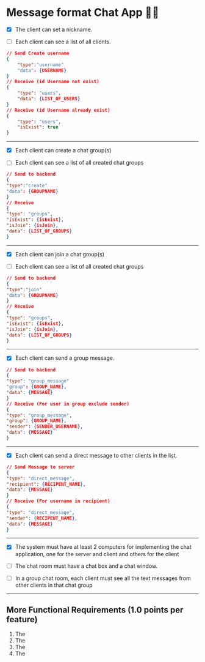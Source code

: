 # Message format Chat App 👩‍💻

- [x] The client can set a nickname.

- [ ] Each client can see a list of all clients.

```json
// Send Create username
{
    "type":"username"
    "data": {USERNAME}
}
// Receive (id Username not exist)
{
    "type": "users",
    "data": {LIST_OF_USERS}
}
// Receive (id Username already exist)
{
    "type": "users",
    "isExist": true
}
```

---

- [x] Each client can create a chat group(s)

- [ ] Each client can see a list of all created chat groups

```json
// Send to backend
{
"type":"create"
"data": {GROUPNAME}
}
// Receive
{
"type": "groups",
"isExist": {isExist},
"isJoin": {isJoin},
"data": {LIST_OF_GROUPS}
}
```

---

- [x] Each client can join a chat group(s)

- [ ] Each client can see a list of all created chat groups

```json
// Send to backend
{
"type":"join"
"data": {GROUPNAME}
}
// Receive
{
"type": "groups",
"isExist": {isExist},
"isJoin": {isJoin},
"data": {LIST_OF_GROUPS}
}
```

---

- [x] Each client can send a group message.

```json
// Send to backend
{
"type": "group_message"
"group": {GROUP_NAME},
"data": {MESSAGE}
}
// Receive (For user in group exclude sender)
{
"type": "group_message",
"group": {GROUP_NAME},
"sender": {SENDER_USERNAME},
"data": {MESSAGE}
}
```

---

- [x] Each client can send a direct message to other clients in the list.

```json
// Send Message to server
{
"type": "direct_message",
"recipient": {RECIPENT_NAME},
"data": {MESSAGE}
}
// Receive (For username in recipient)
{
"type": "direct_message",
"sender": {RECIPENT_NAME},
"data": {MESSAGE}
}
```

---

- [x] The system must have at least 2 computers for implementing the chat application,
      one for the server and client and others for the client
- [ ] The chat room must have a chat box and a chat window.

- [ ] In a group chat room, each client must see all the text messages from other clients
      in that chat group

---

## More Functional Requirements (1.0 points per feature)

1. The
2. The
3. The
4. The
